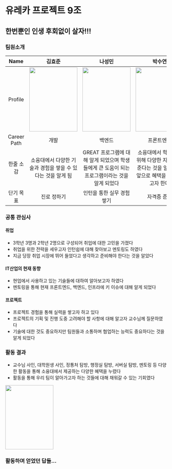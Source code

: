 # 유레카 프로젝트 9조 

## 한번뿐인 인생 후회없이 살자!!!

### 팀원소개
|Name|김효준|나성민|박수연|송보경|정연승|
|:---:|:---:|:---:|:---:|:---:|:---:|
|Profile|<img width="150px" height="200px" src="">|<img width="150px" height="200px" src="">|<img width="150px" height="200px" src="">|<img width="150px" height="200px" src="">|<img width="150px" height="200px" src="">|
|Career<br>Path|개발|백엔드|프론트엔드|벡엔드/PM|보안|
|한줄 소감|소융대에서 다양한 기술과 경험을 쌓을 수 있다는 것을 알게 됨|GREAT 프로그램에 대해 알게 되었으며 학생들에게 큰 도움이 되는 프로그램이라는 것을 알게 되었다|소융대에서 학생들을 위해 다양한 지원을 해 준다는 것을 알게되어 앞으로 혜택을 많이 보고자 한다|멘토링을 통해 PM 직무에 대해 명확히 알 수 있어서 도움이 많이 되었다|소융대에서 인턴매칭을 해 준다는 것을 알고 향후에 지원해 보고자 한다|
|단기 목표|진로 정하기|인턴을 통한 실무 경험 쌓기|자격증 준비|인턴십을 통한 실무 능력 함양|개인 보안 프로젝트 진행|
### 공통 관심사
#### 취업
   - 3학년 3명과 2학년 2명으로 구성되어 취업에 대한 고민을 가졌다
   - 취업을 위한 전략을 세우고자 인턴쉽에 대해 찾아보고 멘토링도 하였다
   - 지금 당장 취업 시장에 뛰어 들었다고 생각하고 준비해야 한다는 것을 알았다
#### IT산업의 현재 동향
   - 현업에서 사용하고 있는 기술들에 대하여 알아보고자 하였다
   - 멘토링을 통해 현재 프론트엔드, 백엔드, 인프라에 키 이슈에 대해 알게 되었다 
#### 프로젝트
   - 프로젝트 경험을 통해 실력을 쌓고자 하고 있다
   - 프로젝트의 기획 및 진행 도중 고려해야 할 사항에 대해 알고자 교수님께 질문하였다
   - 기술에 대한 것도 중요하지만 팀원들과 소통하며 협업하는 능력도 중요하다는 것을 알게 되었다

### 활동 결과

- 교수님 사인, 대학원생 사인, 정통처 탐방, 행정실 탐방, 서버실 탐방, 멘토링 등 다양한 활동을 통해 소융대에서 제공하는 다양한 혜택을 누렸다
- 활동을 통해 우리 팀이 알아가고자 하는 것들에 대해 채워갈 수 있는 기회였다

<img width="150px" height="200px" src="">

### 활동하며 얻었던 답들...

